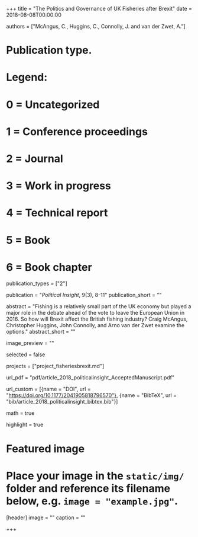 +++
title = "The Politics and Governance of UK Fisheries after Brexit"
date = 2018-08-08T00:00:00

authors = ["McAngus, C., Huggins, C., Connolly, J. and van der Zwet, A."]

# Publication type.
# Legend:
# 0 = Uncategorized
# 1 = Conference proceedings
# 2 = Journal
# 3 = Work in progress
# 4 = Technical report
# 5 = Book
# 6 = Book chapter
publication_types = ["2"]

publication = "*Political Insight*, 9(3), 8-11"
publication_short = ""

abstract = "Fishing is a relatively small part of the UK economy but played a major role in the debate ahead of the vote to leave the European Union in 2016. So how will Brexit affect the British fishing industry? Craig McAngus, Christopher Huggins, John Connolly, and Arno van der Zwet examine the options."
abstract_short = ""

image_preview = ""

selected = false

projects = ["project_fisheriesbrexit.md"]

url_pdf = "pdf/article_2018_politicalinsight_AcceptedManuscript.pdf"

url_custom = [{name = "DOI", url = "https://doi.org/10.1177/2041905818796570"}, {name = "BibTeX", url = "bib/article_2018_politicalinsight_bibtex.bib"}]

math = true

highlight = true

# Featured image
# Place your image in the `static/img/` folder and reference its filename below, e.g. `image = "example.jpg"`.
[header]
image = ""
caption = ""

+++
